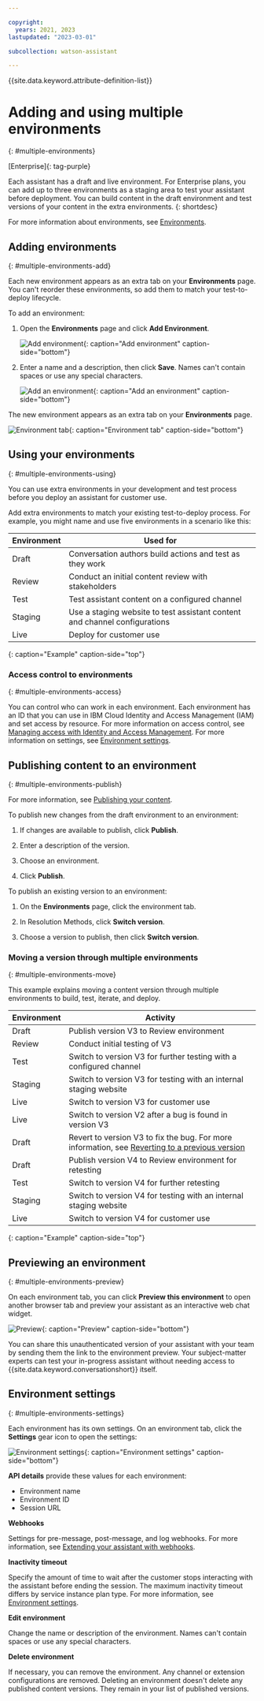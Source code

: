 ```yaml
---

copyright:
  years: 2021, 2023
lastupdated: "2023-03-01"

subcollection: watson-assistant

---
```


{{site.data.keyword.attribute-definition-list}}

# Adding and using multiple environments
{: #multiple-environments}

[Enterprise]{: tag-purple}

Each assistant has a draft and live environment. For Enterprise plans, you can add up to three environments as a staging area to test your assistant before deployment. You can build content in the draft environment and test versions of your content in the extra environments.
{: shortdesc}

For more information about environments, see [Environments](/docs/watson-assistant?topic=watson-assistant-publish-overview#environments).

## Adding environments
{: #multiple-environments-add}

Each new environment appears as an extra tab on your **Environments** page. You can't reorder these environments, so add them to match your test-to-deploy lifecycle.

To add an environment:

1. Open the **Environments** page and click **Add Environment**.

   ![Add environment](images/multiple-env-add-button.png){: caption="Add environment" caption-side="bottom"}

1. Enter a name and a description, then click **Save**. Names can't contain spaces or use any special characters.

   ![Add an environment](images/multiple-env-add-modal.png){: caption="Add an environment" caption-side="bottom"}

The new environment appears as an extra tab on your **Environments** page.

![Environment tab](images/multiple-env-tab.png){: caption="Environment tab" caption-side="bottom"}

## Using your environments
{: #multiple-environments-using}

You can use extra environments in your development and test process before you deploy an assistant for customer use.

Add extra environments to match your existing test-to-deploy process. For example, you might name and use five environments in a scenario like this:

| Environment | Used for |
| --- | --- |
| Draft | Conversation authors build actions and test as they work |
| Review | Conduct an initial content review with stakeholders |
| Test | Test assistant content on a configured channel |
| Staging | Use a staging website to test assistant content and channel configurations |
| Live | Deploy for customer use |
{: caption="Example" caption-side="top"}

### Access control to environments
{: #multiple-environments-access}

You can control who can work in each environment. Each environment has an ID that you can use in IBM Cloud Identity and Access Management (IAM) and set access by resource. For more information on access control, see [Managing access with Identity and Access Management](/docs/watson-assistant?topic=watson-assistant-access-control#access-control-iam). For more information on settings, see [Environment settings](#environment-settings).

## Publishing content to an environment
{: #multiple-environments-publish}

For more information, see [Publishing your content](/docs/watson-assistant?topic=watson-assistant-publish).

To publish new changes from the draft environment to an environment:

1. If changes are available to publish, click **Publish**. 

1. Enter a description of the version.

1. Choose an environment.

1. Click **Publish**.

To publish an existing version to an environment:

1. On the **Environments** page, click the environment tab.

1. In Resolution Methods, click **Switch version**.

1. Choose a version to publish, then click **Switch version**.

### Moving a version through multiple environments
{: #multiple-environments-move}

This example explains moving a content version through multiple environments to build, test, iterate, and deploy. 

| Environment | Activity |
| --- | --- |
| Draft | Publish version V3 to Review environment |
| Review | Conduct initial testing of V3 |
| Test | Switch to version V3 for further testing with a configured channel |
| Staging | Switch to version V3 for testing with an internal staging website |
| Live | Switch to version V3 for customer use |
| Live | Switch to version V2 after a bug is found in version V3 |
| Draft | Revert to version V3 to fix the bug. For more information, see [Reverting to a previous version](/docs/watson-assistant?topic=watson-assistant-publish#publish-revert) |
| Draft | Publish version V4 to Review environment for retesting |
| Test | Switch to version V4 for further retesting |
| Staging | Switch to version V4 for testing with an internal staging website |
| Live | Switch to version V4 for customer use |
{: caption="Example" caption-side="top"}

## Previewing an environment
{: #multiple-environments-preview}

On each environment tab, you can click **Preview this environment** to open another browser tab and preview your assistant as an interactive web chat widget. 

![Preview](images/multiple-env-preview.png){: caption="Preview" caption-side="bottom"}

You can share this unauthenticated version of your assistant with your team by sending them the link to the environment preview. Your subject-matter experts can test your in-progress assistant without needing access to {{site.data.keyword.conversationshort}} itself.

## Environment settings
{: #multiple-environments-settings}

Each environment has its own settings. On an environment tab, click the **Settings** gear icon to open the settings:

![Environment settings](images/multiple-env-settings.png){: caption="Environment settings" caption-side="bottom"}

**API details** provide these values for each environment:
- Environment name
- Environment ID
- Session URL

**Webhooks**

Settings for pre-message, post-message, and log webhooks. For more information, see [Extending your assistant with webhooks](/docs/watson-assistant?topic=watson-assistant-webhook-overview).

**Inactivity timeout**

Specify the amount of time to wait after the customer stops interacting with the assistant before ending the session. The maximum inactivity timeout differs by service instance plan type. For more information, see [Environment settings](https://cloud.ibm.com/docs/watson-assistant?topic=watson-assistant-publish-overview#publish-overview-environment-settings).

**Edit environment**

Change the name or description of the environment. Names can't contain spaces or use any special characters.

**Delete environment**

If necessary, you can remove the environment. Any channel or extension configurations are removed. Deleting an environment doesn't delete any published content versions. They remain in your list of published versions.
